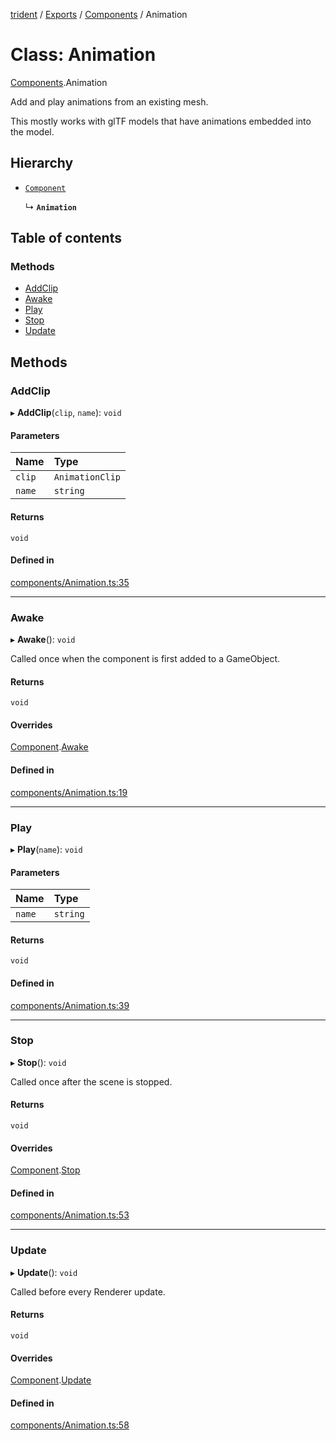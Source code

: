 [trident](../README.md) / [Exports](../modules.md) / [Components](../modules/Components.md) / Animation

# Class: Animation

[Components](../modules/Components.md).Animation

Add and play animations from an existing mesh.

This mostly works with glTF models that have animations embedded into the model.

## Hierarchy

- [`Component`](Components.Component.md)

  ↳ **`Animation`**

## Table of contents

### Methods

- [AddClip](Components.Animation.md#addclip)
- [Awake](Components.Animation.md#awake)
- [Play](Components.Animation.md#play)
- [Stop](Components.Animation.md#stop)
- [Update](Components.Animation.md#update)

## Methods

### AddClip

▸ **AddClip**(`clip`, `name`): `void`

#### Parameters

| Name | Type |
| :------ | :------ |
| `clip` | `AnimationClip` |
| `name` | `string` |

#### Returns

`void`

#### Defined in

[components/Animation.ts:35](https://github.com/AIFanatic/Trident/blob/44c915e/src/components/Animation.ts#L35)

___

### Awake

▸ **Awake**(): `void`

Called once when the component is first added to a GameObject.

#### Returns

`void`

#### Overrides

[Component](Components.Component.md).[Awake](Components.Component.md#awake)

#### Defined in

[components/Animation.ts:19](https://github.com/AIFanatic/Trident/blob/44c915e/src/components/Animation.ts#L19)

___

### Play

▸ **Play**(`name`): `void`

#### Parameters

| Name | Type |
| :------ | :------ |
| `name` | `string` |

#### Returns

`void`

#### Defined in

[components/Animation.ts:39](https://github.com/AIFanatic/Trident/blob/44c915e/src/components/Animation.ts#L39)

___

### Stop

▸ **Stop**(): `void`

Called once after the scene is stopped.

#### Returns

`void`

#### Overrides

[Component](Components.Component.md).[Stop](Components.Component.md#stop)

#### Defined in

[components/Animation.ts:53](https://github.com/AIFanatic/Trident/blob/44c915e/src/components/Animation.ts#L53)

___

### Update

▸ **Update**(): `void`

Called before every Renderer update.

#### Returns

`void`

#### Overrides

[Component](Components.Component.md).[Update](Components.Component.md#update)

#### Defined in

[components/Animation.ts:58](https://github.com/AIFanatic/Trident/blob/44c915e/src/components/Animation.ts#L58)
